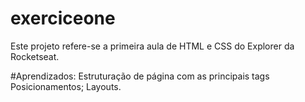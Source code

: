 # exerciceone
Este projeto refere-se a primeira aula de HTML e CSS do Explorer da Rocketseat.

#Aprendizados:
  Estruturação de página com as principais tags
  Posicionamentos;
  Layouts.
  
